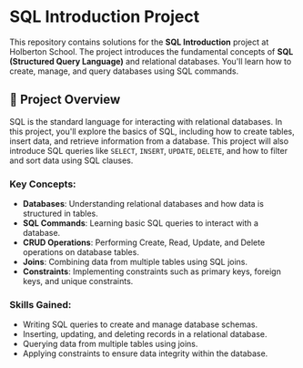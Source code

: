 # SQL Introduction Project

This repository contains solutions for the **SQL Introduction** project at Holberton School. The project introduces the fundamental concepts of **SQL (Structured Query Language)** and relational databases. You'll learn how to create, manage, and query databases using SQL commands.

## 📝 Project Overview

SQL is the standard language for interacting with relational databases. In this project, you'll explore the basics of SQL, including how to create tables, insert data, and retrieve information from a database. This project will also introduce SQL queries like `SELECT`, `INSERT`, `UPDATE`, `DELETE`, and how to filter and sort data using SQL clauses.

### Key Concepts:
- **Databases**: Understanding relational databases and how data is structured in tables.
- **SQL Commands**: Learning basic SQL queries to interact with a database.
- **CRUD Operations**: Performing Create, Read, Update, and Delete operations on database tables.
- **Joins**: Combining data from multiple tables using SQL joins.
- **Constraints**: Implementing constraints such as primary keys, foreign keys, and unique constraints.

### Skills Gained:
- Writing SQL queries to create and manage database schemas.
- Inserting, updating, and deleting records in a relational database.
- Querying data from multiple tables using joins.
- Applying constraints to ensure data integrity within the database.
